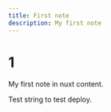 ```yaml
---
title: First note
description: My first note
---
```


# 1

My first note in nuxt content.

Test string to test deploy.
